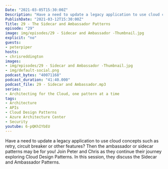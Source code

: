 ```yaml
---
Date: "2021-03-05T15:30:00Z"
Description: "Have a need to update a legacy application to use cloud concepts such as retry, circuit breaker or other features? Then the ambassador or sidecar patterns may be for you! Join Peter and Chris as they continue their journey exploring Cloud Design Patterns. In this session, they discuss the Sidecar and Ambassador Patterns."
PublishDate: "2021-03-12T15:30:00Z"
Title: 29 - The Sidecar and Ambassador Patterns
episode: "29"
image: img/episodes/29 - Sidecar and Ambassador -Thumbnail.jpg
explicit: "no"
guests:
- peterpiper
hosts:
- chrisreddington
images:
- img/episodes/29 - Sidecar and Ambassador -Thumbnail.jpg
- img/default-social.png
podcast_bytes: "40071168"
podcast_duration: "41:40.000"
podcast_file: 29 - Sidecar and Ambassador.mp3
series:
- Architecting for the Cloud, one pattern at a time
tags:
- Architecture
- APIs
- Cloud Design Patterns
- Azure Architecture Center
- Security
youtube: 6-pQKhIYbEU
---
```

Have a need to update a legacy application to use cloud concepts such as retry, circuit breaker or other features? Then the ambassador or sidecar patterns may be for you! Join Peter and Chris as they continue their journey exploring Cloud Design Patterns. In this session, they discuss the Sidecar and Ambassador Patterns.